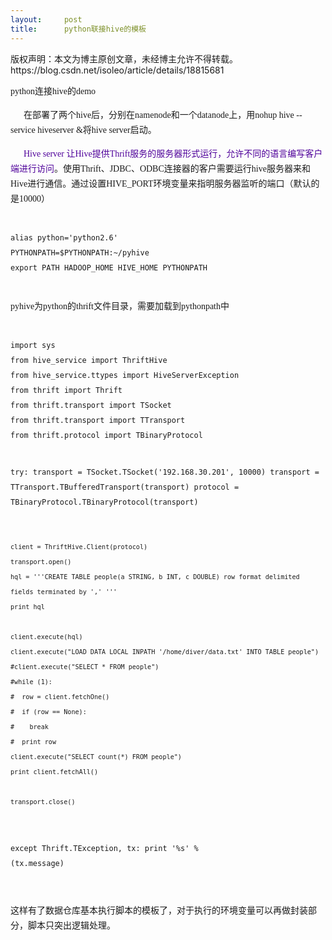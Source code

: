 ```yaml
---
layout:     post
title:      python联接hive的模板
---
```

<div id="article_content" class="article_content clearfix csdn-tracking-statistics" data-pid="blog" data-mod="popu_307" data-dsm="post">
								<div class="article-copyright">
					版权声明：本文为博主原创文章，未经博主允许不得转载。					https://blog.csdn.net/isoleo/article/details/18815681				</div>
								            <link rel="stylesheet" href="https://csdnimg.cn/release/phoenix/template/css/ck_htmledit_views-f76675cdea.css">
						<div class="htmledit_views" id="content_views">
                
<span style="font-family:Tahoma;font-size:14px;line-height:24px;">python连接hive的demo</span><br style="font-family:Tahoma;font-size:14px;line-height:24px;"><div style="font-family:Tahoma;font-size:14px;line-height:24px;">
<span style="list-style:none outside;">      在部署了两个hive后，分别在namenode和一个datanode上，用nohup hive --service hiveserver &amp;将hive server启动。</span>
<div>     <span style="list-style:none outside;"> </span><span style="list-style:none outside;color:rgb(79,0,154);">Hive
 server 让Hive提供Thrift服务的服务器形式运行，允许不同的语言编写客户端进行访问</span>。使用Thrift、JDBC、ODBC连接器的客户需要运行hive服务器来和Hive进行通信。通过设置HIVE_PORT环境变量来指明服务器监听的端口（默认的是10000）<br><br><pre><code class="language-plain">alias python='python2.6'
PYTHONPATH=$PYTHONPATH:~/pyhive
export PATH HADOOP_HOME HIVE_HOME PYTHONPATH</code></pre><br>
pyhive为python的thrift文件目录，需要加载到pythonpath中<br><br><pre><code class="language-python">import sys
from hive_service import ThriftHive
from hive_service.ttypes import HiveServerException
from thrift import Thrift
from thrift.transport import TSocket
from thrift.transport import TTransport
from thrift.protocol import TBinaryProtocol

try:
    transport = TSocket.TSocket('192.168.30.201', 10000)
    transport = TTransport.TBufferedTransport(transport)
    protocol = TBinaryProtocol.TBinaryProtocol(transport)

    client = ThriftHive.Client(protocol)
    transport.open()
    hql = '''CREATE TABLE people(a STRING, b INT, c DOUBLE) row format delimited fields terminated by ',' '''
    print hql

    client.execute(hql)
    client.execute("LOAD DATA LOCAL INPATH '/home/diver/data.txt' INTO TABLE people")
    #client.execute("SELECT * FROM people")
    #while (1):
    #  row = client.fetchOne()
    #  if (row == None):
    #    break
    #  print row
    client.execute("SELECT count(*) FROM people")
    print client.fetchAll()

    transport.close()

except Thrift.TException, tx:
    print '%s' % (tx.message)</code></pre><br>
这样有了数据仓库基本执行脚本的模板了，对于执行的环境变量可以再做封装部分，脚本只突出逻辑处理。</div>
</div>
            </div>
                </div>